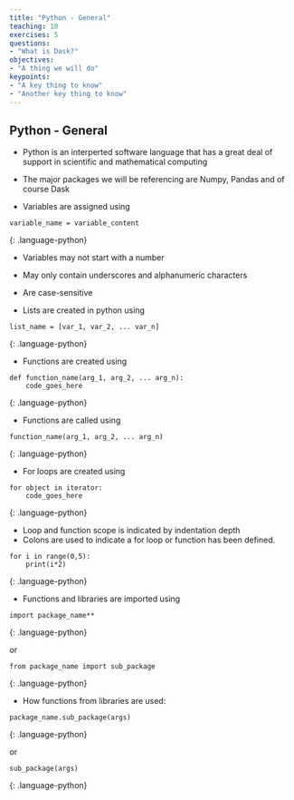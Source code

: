 ```yaml
---
title: "Python - General"
teaching: 10
exercises: 5
questions:
- "What is Dask?"
objectives:
- "A thing we will do"
keypoints:
- "A key thing to know"
- "Another key thing to know"
---
```


## Python - General

* Python is an interperted software language that has a great deal of support in scientific and mathematical computing

* The major packages we will be referencing are Numpy, Pandas and of course Dask
* Variables are assigned using

~~~
variable_name = variable_content
~~~
{: .language-python}

* Variables may not start with a number
* May only contain underscores and alphanumeric characters
* Are case-sensitive
     
     
* Lists are created in python using 

~~~
list_name = [var_1, var_2, ... var_n]
~~~
{: .language-python}

* Functions are created using 

~~~
def function_name(arg_1, arg_2, ... arg_n):
    code_goes_here
~~~
{: .language-python}

* Functions are called using 

~~~
function_name(arg_1, arg_2, ... arg_n)
~~~
{: .language-python}

* For loops are created using

~~~
for object in iterator:
    code_goes_here
~~~
{: .language-python}

* Loop and function scope is indicated by indentation depth
* Colons are used to indicate a for loop or function has been defined.

~~~
for i in range(0,5):
    print(i*2)
~~~
{: .language-python}

* Functions and libraries are imported using

~~~
import package_name**
~~~
{: .language-python}

or

~~~
from package_name import sub_package
~~~
{: .language-python}

* How functions from libraries are used:

~~~
package_name.sub_package(args)
~~~
{: .language-python}

or
~~~
sub_package(args)
~~~
{: .language-python}
